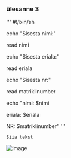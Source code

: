 ### ülesanne 3
''' #!/bin/sh

echo "Sisesta nimi:"

read nimi

echo "Sisesta eriala:"

read eriala

echo "Sisesta nr:"

read matriklinumber

echo "nimi: $nimi

eriala: $eriala

NR: $matriklinumber" '''

```Siia tekst```

![image](https://github.com/user-attachments/assets/b98dd360-5a59-4dd5-a543-86e97baec57b)
